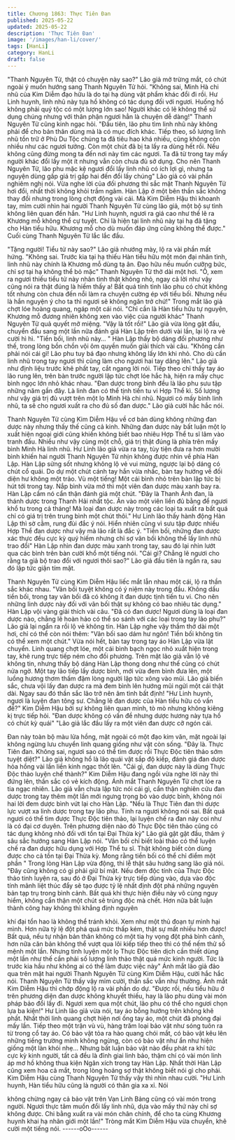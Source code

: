 ```yaml
---
title: Chương 1863: Thực Tiên Đan
published: 2025-05-22
updated: 2025-05-22
description: 'Thực Tiên Đan'
image: '/images/han-li/cover/'
tags: [HanLi]
category: HanLi
draft: false
---
```


"Thanh Nguyên Tử, thật có chuyện này sao?" Lão giả mở trừng
mắt, có chút ngoài ý muốn hướng sang Thanh Nguyên Tử hỏi.
"Không sai, Minh Hà chi nhũ của Kim Diễm đạo hữu là do tại hạ
dùng vật phẩm khác đổi đi rồi. Hư Linh huynh, linh nhũ này tựa hồ
không có tác dụng đối với ngươi. Huống hồ không phải quý tộc có
một lượng lớn sao! Người khác có lẽ không thể sử dụng chúng
nhưng với thân phận ngươi hẳn là chuyện dễ dàng!" Thanh
Nguyên Tử cũng kinh ngạc hỏi.
"Đầu tiên, lão phu tìm linh nhũ này không phải để cho bản thân
dùng mà là có mục đích khác. Tiếp theo, số lượng linh nhũ tồn trữ
ở Phù Du Tộc chúng ta đã tiêu hao khá nhiều, cũng không còn
nhiều như các ngươi tưởng. Còn một chút đã bị ta lấy ra dùng hết
rồi. Nếu không cũng đừng mong ta đến nơi này tìm các ngươi. Ta
đã từ trong tay mấy người khác đổi lấy một ít nhưng vẫn còn chưa
đủ sở dụng. Cho nên Thanh Nguyên Tử, lão phu mặc kệ ngươi
đổi lấy linh nhũ có ích lợi gì, nhưng ta nguyện dùng gấp giá trị gấp
hai đến đổi lấy chúng" Lão giả có vài phần nghiêm nghị nói.
Vừa nghe lời của đối phương thì sắc mặt Thanh Nguyên Tử hơi
đổi, nhất thời không khỏi trầm ngâm.
Hàn Lập ở một bên thần sắc không thay đổi nhưng trong lòng
chợt động vài cái.
Mà Kim Diễm Hậu thì khoanh tay, mỉm cười nhìn hai người Thanh
Nguyên Tử cùng lão giả, một bộ sự tình không liên quan đến hắn.
"Hư Linh huynh, ngươi ra giá cao như thế lẽ ra Khương mỗ không
thể cự tuyệt. Chỉ là hiện tại linh nhũ này tại hạ đã tặng cho Hàn
tiểu hữu. Khương mỗ cho dù muốn đáp ứng cũng không thể
được." Cuối cùng Thanh Nguyên Tử lắc lắc đầu.

"Tặng người! Tiểu tử này sao?" Lão giả nhướng mày, lộ ra vài
phần mất hứng.
"Không sai. Trước kia tại hạ thiếu Hàn tiểu hữu một món đại nhân
tình, linh nhũ này chính là Khương mỗ dùng tạ ân. Đạo hữu nếu
muốn cưỡng bức, chỉ sợ tại hạ không thể bỏ mặc" Thanh Nguyên
Tử thở dài một hơi.
"Ồ, xem ra ngươi thiếu tiểu tử này nhân tình thật không nhỏ, ngay
cả lời như vậy cũng nói ra thật đúng là hiếm thấy a! Bất quá tính
tình lão phu có chút không tốt nhưng còn chưa đến nỗi làm ra
chuyện cường ép với tiểu bối. Nhưng nếu là hắn nguyện ý cho ta
thì ngươi sẽ không ngăn trở chứ!" Trong mắt lão giả chợt lóe
hoàng quang, ngáp một cái nói.
"Chỉ cần là Hàn tiểu hữu tự nguyện, Khương mỗ đương nhiên
không xen vào việc của người khác" Thanh Nguyên Tử quả quyết
mở miệng.
"Vậy là tốt rồi!" Lão giả vừa lòng gật đầu, chuyển đầu sang một
lần nữa đánh giá Hàn Lập trên dưới vài lần, lại lộ ra vẻ cười hì hì.
"Tiền bối, linh nhũ này… " Hàn Lập thấy bộ dáng đối phương như
thế, trong lòng bồn chồn vội ôm quyền muốn giải thích vài câu.
"Không cần phải nói cái gì! Lão phu tuy bá đạo nhưng không lấy
lớn khi nhỏ. Cho dù cần linh nhũ trong tay ngươi thì cũng làm cho
ngươi hai tay dâng lên." Lão giả như định liệu trước khẽ phất tay,
cắt ngang lời nói.
Tiếp theo chỉ thấy tay áo lão rung lên, trên bàn trước người lập
tức chợt lóe hắc hà, hiện ra mấy chục bình ngọc lớn nhỏ khác
nhau.
"Đan dược trong bình đều là lão phu sưu tập những năm gần đây.
Là linh đan có thể tịnh tiến tu vi Hợp Thể kì. Số lượng như vậy giá
trị đủ vượt trên một lọ Minh Hà chi nhũ. Ngươi có mấy bình linh
nhũ, ta sẽ cho ngươi xuất ra cho đủ số đan dược." Lão giả cười
hắc hắc nói.

Thanh Nguyên Tử cùng Kim Diễm Hậu về cơ bản dùng không
những đan dược này nhưng thấy thế cũng cả kinh.
Những đan dược này bất luận một lọ xuất hiện ngoại giới cũng
khiến không biết bao nhiêu Hợp Thể tu sĩ lâm vào tranh đấu.
Nhiều như vậy cùng một chỗ, giá trị thật đúng là phía trên mấy
bình Minh Hà linh nhũ.
Hư Linh lão giả vừa ra tay, tùy tiện đưa ra hơn mười bình khiến
hai người Thanh Nguyên Tử nhịn không được nhìn về phía Hàn
Lập.
Hàn Lập sửng sốt nhưng không lộ vẻ vui mừng, ngược lại bộ
dáng có chút cổ quái.
Do dự một chút cánh tay hắn vừa nhấc, bàn tay hướng về đối
diện hư không một trảo.
Vù một tiếng! Một cái bình nhỏ trên bàn lập tức bị hút tới trong tay.
Nắp bình vừa mở thì một viên đan dược màu xanh bay ra.
Hàn Lập cầm nó cẩn thận đánh giá một chút.
"Đây là Thanh Ảnh đan, là thánh dược trong Thanh Hải nhất tộc.
Ăn vào một viên liền đủ bằng để ngươi khổ tu trong cả tháng! Mà
loại đan dược này trong các loại ta xuất ra bất quá chỉ có giá trị
trên trung bình một chút thôi." Hư Linh lão thấy hành động Hàn
Lập thì sờ cằm, rung đùi đắc ý nói.
Hiển nhiên cũng vì sưu tập được nhiều Hợp Thể đan dược như
vậy mà lão rất là đắc ý.
"Tiền bối, những đan dược xác thực đều cực kỳ quý hiếm nhưng
chỉ sợ vãn bối không thể lấy linh nhũ trao đổi" Hàn Lập nhìn đan
dược màu xanh trong tay, sau đó lại nhìn lướt qua các bình trên
bàn cười khổ một tiếng nói.
"Cái gì? Chẳng lẽ ngươi cho rằng ta giả bộ trao đổi với ngươi thôi
sao?" Lão giả đầu tiên là ngẩn ra, sau đó lập tức giận tím mặt.

Thanh Nguyên Tử cùng Kim Diễm Hậu liếc mắt lẫn nhau một cái,
lộ ra thần sắc khác nhau.
"Vãn bối tuyệt không có ý niệm này trong đầu. Không dấu tiền bối,
trong tay vãn bối đã có không ít đan dược tịnh tiến tu vi. Cho nên
những linh dược này đối với vãn bối thật sự không có bao nhiêu
tác dụng." Hàn Lập vội vàng giải thích vài câu.
"Đã có đan dược! Ngươi dùng là loại đan dược nào, chẳng lẽ
hoàn hảo có thể so sánh với các loại trong tay lão phu?" Lão giả
lại ngẩn ra rồi lộ vẻ không tin.
Hàn Lập nghe vậy thầm thở dài một hơi, chỉ có thể còn nói thêm:
"Vãn bối sao dám hư ngôn! Tiền bối không tin có thể xem một
chút."
Vừa nói hết, bàn tay trong tay áo Hàn Lập vừa lật chuyển. Linh
quang chợt lóe, một cái bình bạch ngọc nhỏ xuất hiện trong tay,
khẽ rung trực tiếp ném cho đối phương.
Trên mặt lão giả vẫn lộ vẻ không tin, nhưng thấy bộ dáng Hàn Lập
thong dong như thế cũng có chút nửa ngờ.
Một tay lão tiếp lấy dược bình, mới vừa đem bình đưa lên, một
luồng hương thơm thấm đậm lòng người lập tức xông vào mũi.
Lão giả biến sắc, chưa vội lấy đan dược ra mà đem bình lên
hướng mũi ngửi một cái thật dài.
Ngay sau đó thần sắc lão trở nên âm tình bất định!
"Hư Linh huynh, ngươi là luyện đan tông sư. Chẳng lẽ đan dược
của Hàn tiểu hữu có vấn đề?" Kim Diễm Hậu bởi sự không liên
quan mình, tò mò nhưng không kiêng kị trực tiếp hỏi.
"Đan dược không có vấn đề nhưng dược hương này tựa hồ có
chút kỳ quái" "Lão giả lắc đầu lấy ra một viên đan dược cỡ ngón
cái.

Đan này toàn bộ màu lửa hồng, mặt ngoài có một đạo kim văn,
mặt ngoài lại không ngừng lưu chuyển linh quang giống như vật
còn sống.
"Đây là. Thực Tiên đan. Không sai, ngươi sao có thể tìm được rồi
Thực Độc tiên thảo sớm tuyệt diệt?" Lão giả không hổ là lão quái
vật sắp độ kiếp, đánh giá đan dược hỏa hồng vài lần liền kinh
ngạc thốt lên.
"Cái gì, đan dược này là dùng Thực Độc thảo luyện chế thành?"
Kim Diễm Hậu đang ngồi vừa nghe lời này thì đứng lên, thần sắc
có vẻ kích động.
Ánh mắt Thanh Nguyên Tử chợt lóe ra tia ngạc nhiên.
Lão giả vẫn chưa lập tức nói cái gì, cẩn thận nghiên cứu đan
dược trong tay thêm một lần mới ngưng trọng bỏ vào dược bình,
không nói hai lời đem dược bình vứt lại cho Hàn Lập.
"Nếu là Thực Tiên đan thì dược lực vượt xa linh dược trong tay
lão phu. Tính ra ngươi không nói sai. Bất quá ngươi có thể tìm
được Thực Độc tiên thảo, lại luyện chế ra đan này coi như là có
đại cơ duyên. Trên phương diện nào đó Thực Độc tiên thảo cũng
có tác dụng không nhỏ đối với tồn tại Đại Thừa kỳ" Lão giả gật gật
đầu, thâm ý sâu sắc hướng sang Hàn Lập nói.
"Vãn bối chỉ biết loài thảo có thể luyện chế ra đan dược hữu dụng
với Hợp Thể tu sĩ. Thật không biết còn dùng được cho cả tồn tại
Đại Thừa kỳ. Mong rằng tiền bối có thể chỉ điểm một phần " Trong
lòng Hàn Lập vừa động, thi lễ thật sâu hướng sang lão giả nói.
"Đây cũng không có gì phải giữ bí mật. Nếu đem độc tính của
Thực Độc thảo tinh luyện ra, sau đó ở Đại Thừa kỳ trực tiếp dùng
vào, dựa vào độc tính mãnh liệt thúc đẩy sẽ tạo được tỷ lệ nhất
định đột phá những nguyên bản tạp trụ trong bình cảnh. Bất quá
khi thực hiện điều này vô cùng nguy hiểm, không cẩn thận một
chút sẽ trúng độc mà chết.
Hơn nữa bất luận thành công hay không thì khẳng định nguyên

khí đại tổn hao là không thể tránh khỏi. Xem như một thủ đoạn tự
mình hại mình. Hơn nữa tỷ lệ đột phá quá mức thấp kém, thật sự
mất nhiều hơn được! Bất quá, nếu tự nhận bản thân không có
một tia hy vọng đột phá bình cảnh, hơn nữa căn bản không thể
vượt qua lôi kiếp tiếp theo thì có thể nếm thử số mệnh một lần.
Nhưng tinh luyện một lọ Thực Độc tiên dịch cần thiết dùng một
lần như thế cần phải số lượng linh thảo thật quá mức kinh người.
Tức là trước kia hầu như không ai có thể làm được việc này" Ánh
mắt lão giả đảo qua trên mặt hai người Thanh Nguyên Tử cùng
Kim Diễm Hậu, cười hắc hắc nói.
Thanh Nguyên Tử thấy vậy mỉm cười, thần sắc vẫn như thường.
Ánh mắt Kim Diễm Hậu thì chớp động lộ ra vài phần do dự.
"Được rồi, nếu tiểu hữu ở trên phương diện đan dược không
khuyết thiếu, hay là lão phu dùng vài món pháp bảo đổi lấy đi.
Ngươi xem qua một chút, lão phu có thể cho ngươi chọn lựa ba
kiện!"
Hư Linh lão giả vừa nói, tay áo bỗng hướng trên không khẽ phất.
Nhất thời linh quang chợt hiện nơi ống tay áo, một chút đã phóng
đại mấy lần. Tiếp theo một trận vù vù, hàng trăm loại bảo vật như
sóng tuôn ra từ trong cổ tay áo.
Có bảo vật tỏa ra hào quang chói mắt, có bảo vật kêu lên những
tiếng trường minh không ngừng, còn có bảo vật như ẩn như hiện
giống một làn khói nhẹ…
Nhưng bất luận bảo vật nào đều phát ra khí tức cực kỳ kinh
người, tất cả đều là đỉnh giai linh bảo, thậm chí có vài món linh áp
mơ hồ không thua kiện Ngân xích trong tay Hàn Lập.
Nhất thời Hàn Lập cũng xem hoa cả mắt, trong lòng hoảng sợ thật
không biết nói gì cho phải.
Kim Diễm Hậu cùng Thanh Nguyên Tử thấy vậy thì nhìn nhau
cười.
"Hư Linh huynh, Hàn tiểu hữu cũng là người có thân gia xa xỉ. Nói

không chừng ngay cả bảo vật trên Vạn Linh Bảng cũng có vài
món trong người. Ngươi thực tâm muốn đổi lấy linh nhũ, dựa vào
mấy thứ này chỉ sợ không được. Chi bằng xuất ra vài món chân
chính, để cho ta cùng Khương huynh khai hạ nhãn giới một lần!"
Tròng mắt Kim Diễm Hậu vừa chuyển, khẽ cười một tiếng nói.
------oOo------
